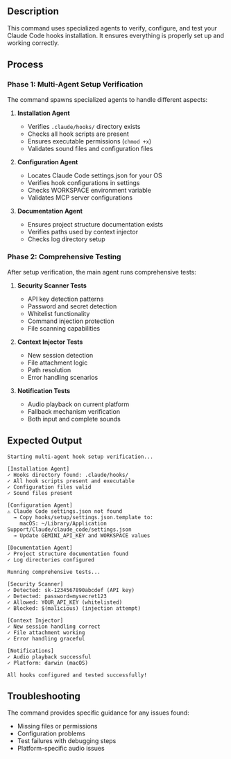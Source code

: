 ## Description

This command uses specialized agents to verify, configure, and test your Claude Code hooks installation. It ensures everything is properly set up and working correctly.

## Process

### Phase 1: Multi-Agent Setup Verification

The command spawns specialized agents to handle different aspects:

1. **Installation Agent**
   - Verifies `.claude/hooks/` directory exists
   - Checks all hook scripts are present
   - Ensures executable permissions (`chmod +x`)
   - Validates sound files and configuration files

2. **Configuration Agent**
   - Locates Claude Code settings.json for your OS
   - Verifies hook configurations in settings
   - Checks WORKSPACE environment variable
   - Validates MCP server configurations

3. **Documentation Agent**
   - Ensures project structure documentation exists
   - Verifies paths used by context injector
   - Checks log directory setup

### Phase 2: Comprehensive Testing

After setup verification, the main agent runs comprehensive tests:

1. **Security Scanner Tests**
   - API key detection patterns
   - Password and secret detection
   - Whitelist functionality
   - Command injection protection
   - File scanning capabilities

2. **Context Injector Tests**
   - New session detection
   - File attachment logic
   - Path resolution
   - Error handling scenarios

3. **Notification Tests**
   - Audio playback on current platform
   - Fallback mechanism verification
   - Both input and complete sounds

## Expected Output

```
Starting multi-agent hook setup verification...

[Installation Agent]
✓ Hooks directory found: .claude/hooks/
✓ All hook scripts present and executable
✓ Configuration files valid
✓ Sound files present

[Configuration Agent]
⚠ Claude Code settings.json not found
  → Copy hooks/setup/settings.json.template to:
    macOS: ~/Library/Application Support/Claude/claude_code/settings.json
  → Update GEMINI_API_KEY and WORKSPACE values

[Documentation Agent]
✓ Project structure documentation found
✓ Log directories configured

Running comprehensive tests...

[Security Scanner]
✓ Detected: sk-1234567890abcdef (API key)
✓ Detected: password=mysecret123
✓ Allowed: YOUR_API_KEY (whitelisted)
✓ Blocked: $(malicious) (injection attempt)

[Context Injector]
✓ New session handling correct
✓ File attachment working
✓ Error handling graceful

[Notifications]
✓ Audio playback successful
✓ Platform: darwin (macOS)

All hooks configured and tested successfully!
```

## Troubleshooting

The command provides specific guidance for any issues found:
- Missing files or permissions
- Configuration problems
- Test failures with debugging steps
- Platform-specific audio issues